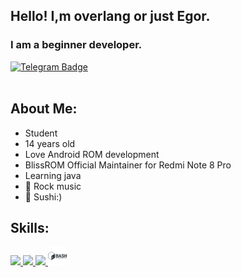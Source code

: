 ## Hello! I,m overlang or just Egor.

### I am a beginner developer.

<div id="social">
  <a href="https://t.me/overlang">
    <img src="https://img.shields.io/badge/Telegram-blue?style=flat&logo=telegram&logoColor=white" alt="Telegram Badge"/>
  </a>
</div>
<br>

<h2> About Me:</h2>

- Student
- 14 years old
- Love Android ROM development
- BlissROM Official Maintainer for Redmi Note 8 Pro
- Learning java
- :guitar: Rock music
- :sushi: Sushi:)

<h2> Skills:</h2>
<a href= https://github.com/overlang-egor?tab=repositories&q=&type=&language=android&sort= > <img width ='30px' src ='https://raw.githubusercontent.com/rahulbanerjee26/githubAboutMeGenerator/main/icons/android.svg'> </a>
<a href= https://github.com/overlang-egor?tab=repositories&q=&type=&language=java&sort= > <img width ='30px' src ='https://raw.githubusercontent.com/rahulbanerjee26/githubAboutMeGenerator/main/icons/java.svg'> </a>
<a href= https://github.com/overlang-egor?tab=repositories&q=&type=&language=git&sort= > <img width ='30px' src ='https://raw.githubusercontent.com/rahulbanerjee26/githubAboutMeGenerator/main/icons/git.svg'> </a>
<a href= https://github.com/overlang-egor?tab=repositories&q=&type=&language=bash&sort= > <img width ='30px' src
='https://raw.githubusercontent.com/github/explore/80688e429a7d4ef2fca1e82350fe8e3517d3494d/topics/bash/bash.png'> </a>

